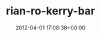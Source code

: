 ---
title:		"rian-ro-kerry-bar"
type:		"upload"
description:		"TBC"
date:		"2012-04-01 17:08:38+00:00"
album:		"abandoned"
filename:		"rian-ro-kerry-bar.md"
series:		""
cl_public_id:		"abandoned/rian-ro-kerry-bar"
cl_version:		1497000108
format:		"tiff"
bytes:		3684208
width:		2174
height:		1440
exposure_mode:		"Auto"
program:		"Aperture-priority AE"
aperture:		"2.8"
focal_length:		"35.0 mm"
iso:		"200"
shutter_speed:		"1/20"
metering:		"Multi-segment"
flash:		"Off, Did not fire"
white_balance:		"Custom"
colour_temp:		"5500"
has_crop:		"false"
orientation:		"Horizontal (normal)"
camera_model:		"NIKON D7000"
lens_info:		"35mm f/1.8"
artist:		"Matt Finucane"
x_resolution:		"300"
y_resolution:		"300"
---